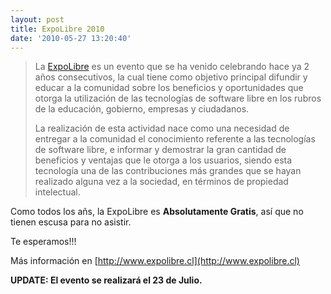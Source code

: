 ```yaml
---
layout: post
title: ExpoLibre 2010
date: '2010-05-27 13:20:40'
---
```



> La [ExpoLibre](http://www.expolibre.cl) es un evento que se ha venido celebrando hace ya 2 años consecutivos, la cual tiene como objetivo principal difundir y educar a la comunidad sobre los beneficios y oportunidades que otorga la utilización de las tecnologías de software libre en los rubros de la educación, gobierno, empresas y ciudadanos.
> 
> La realización de esta actividad nace como una necesidad de entregar a la comunidad el conocimiento referente a las tecnologías de software libre, e informar y demostrar la gran cantidad de beneficios y ventajas que le otorga a los usuarios, siendo esta tecnología una de las contribuciones más grandes que se hayan realizado alguna vez a la sociedad, en términos de propiedad intelectual.

Como todos los añs, la ExpoLibre es **Absolutamente Gratis**, así­ que no tienen escusa para no asistir.

Te esperamos!!!

Más información en [http://www.expolibre.cl](http://www.expolibre.cl)

**UPDATE: El evento se realizará el 23 de Julio.**



